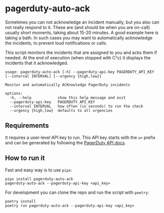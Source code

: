 # pagerduty-auto-ack

Sometimes you can not acknowledge an incident manually, but you also can not really respond to it.
These are (and should be when you are on-call) usually short moments, taking about 15-20 minutes.
A good example here is taking a bath.
In such cases you may want to automatically acknowledge the incidents, to prevent loud notifications or calls.

This script monitors the incidents that are assigned to you and acks them if needed.
At the end of execution (when stopped with C^c) it displays the incidents that it acknowledged.

```
usage: pagerduty-auto-ack [-h] --pagerduty-api-key PAGERDUTY_API_KEY [--interval INTERVAL] [--urgency {high,low}]

Monitor and automatically ACKnowledge PagerDuty incidents

options:
  -h, --help            show this help message and exit
  --pagerduty-api-key   PAGERDUTY_API_KEY
  --interval INTERVAL   how often (in seconds) to run the check
  --urgency {high,low}  defaults to all urgencies
```

## Requirements

It requires a user-level API key to run.
This API key starts with the `u+` prefix and can be generated by following the [PagerDuty API docs](https://support.pagerduty.com/docs/api-access-keys#section-generate-a-user-token-rest-api-key).

## How to run it

Fast and easy way is to use `pipx`:

```
pipx install pagerduty-auto-ack
pagerduty-auto-ack --pagerduty-api-key <api_key>
```

For development you can clone the repo and run the script with `poetry`:

```
poetry install
poetry run pagerduty-auto-ack --pagerduty-api-key <api_key>
```
